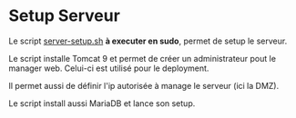 # Setup Serveur

Le script [server-setup.sh](server-setup.sh) **à executer en sudo**, permet de setup le serveur.

Le script installe Tomcat 9 et permet de créer un administrateur pout le manager web. Celui-ci est utilisé pour le deployment.

Il permet aussi de définir l'ip autorisée à manage le serveur (ici la DMZ).

Le script install aussi MariaDB et lance son setup.
